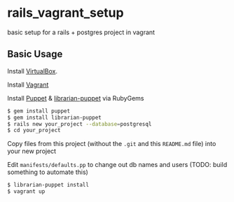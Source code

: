 # rails_vagrant_setup

basic setup for a rails + postgres project in vagrant


## Basic Usage

Install [VirtualBox](https://www.virtualbox.org).

Install [Vagrant](http://vagrantup.com)

Install [Puppet](http://puppetlabs.com) & [librarian-puppet](http://librarian-puppet.com/) via RubyGems

``` sh
$ gem install puppet
$ gem install librarian-puppet
$ rails new your_project --database=postgresql
$ cd your_project
```

Copy files from this project (without the `.git` and this `README.md` file) into your new project

Edit `manifests/defaults.pp` to change out db names and users (TODO: build something to automate this)

```sh
$ librarian-puppet install
$ vagrant up
```
